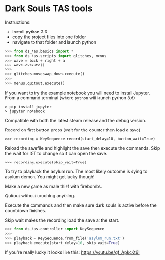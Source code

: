 # Dark Souls TAS tools
 
 Instructions:

- install python 3.6
- copy the project files into one folder
- navigate to that folder and launch python

```python
>>> from ds_tas.basics import *
>>> from ds_tas.scripts import glitches, menus
>>> wave = back + right + a
>>> wave.execute()
>>>
>>> glitches.moveswap_down.execute()
>>>
>>> menus.quitout.execute()
```

If you want to try the example notebook you will need to install Jupyter.
From a command terminal (where `python` will launch python 3.6)
```
> pip install jupyter
> jupyter notebook
```

Compatible with both the latest steam release and the debug version.

Record on first button press (wait for the counter then load a save)
```
>>> recording = KeySequence.record(start_delay=10, button_wait=True)
```

Reload the savefile and highlight the save then execute the commands.
Skip the wait for IGT to change so it can open the save.
```
>>> recording.execute(skip_wait=True)
```

To try to playback the asylum run. The most likely outcome is dying to asylum demon. You might get lucky though!

Make a new game as male thief with firebombs.

Quitout without touching anything.

Execute the commands and then make sure dark souls is active before the countdown finishes.

Skip wait makes the recording load the save at the start.

```python
>>> from ds_tas.controller import KeySequence
>>>
>>> playback = KeySequence.from_file('asylum_run.txt')
>>> playback.execute(start_delay=10, skip_wait=True)
```

If you're really lucky it looks like this: https://youtu.be/gf_ApkcKt6I